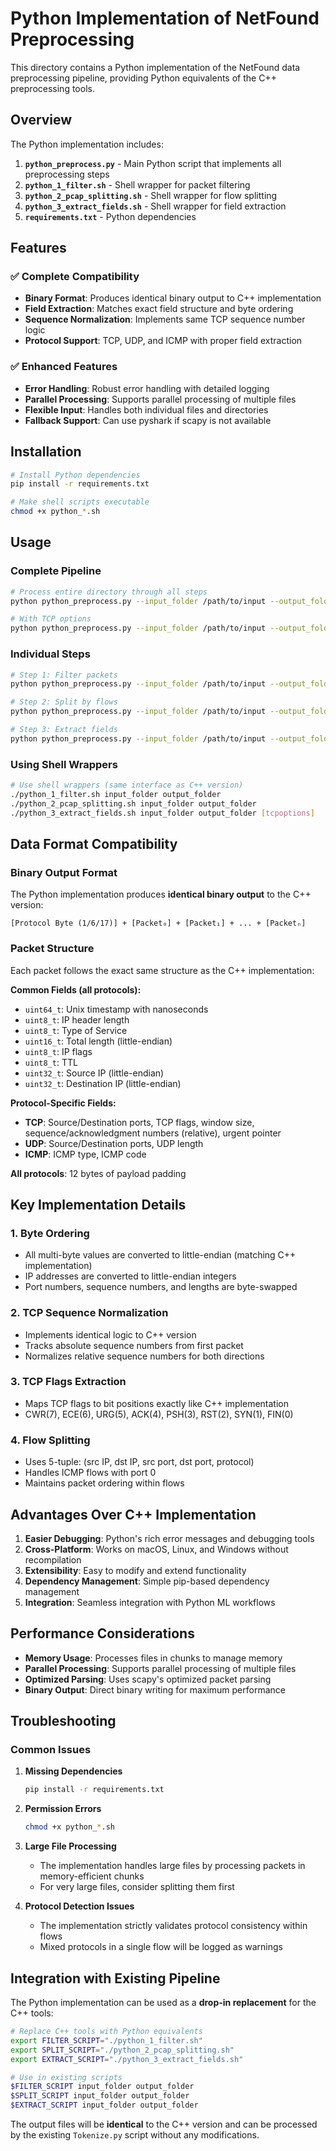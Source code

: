 # Python Implementation of NetFound Preprocessing

This directory contains a Python implementation of the NetFound data preprocessing pipeline, providing Python equivalents of the C++ preprocessing tools.

## Overview

The Python implementation includes:

1. **`python_preprocess.py`** - Main Python script that implements all preprocessing steps
2. **`python_1_filter.sh`** - Shell wrapper for packet filtering
3. **`python_2_pcap_splitting.sh`** - Shell wrapper for flow splitting  
4. **`python_3_extract_fields.sh`** - Shell wrapper for field extraction
5. **`requirements.txt`** - Python dependencies

## Features

### ✅ **Complete Compatibility**
- **Binary Format**: Produces identical binary output to C++ implementation
- **Field Extraction**: Matches exact field structure and byte ordering
- **Sequence Normalization**: Implements same TCP sequence number logic
- **Protocol Support**: TCP, UDP, and ICMP with proper field extraction

### ✅ **Enhanced Features**
- **Error Handling**: Robust error handling with detailed logging
- **Parallel Processing**: Supports parallel processing of multiple files
- **Flexible Input**: Handles both individual files and directories
- **Fallback Support**: Can use pyshark if scapy is not available

## Installation

```bash
# Install Python dependencies
pip install -r requirements.txt

# Make shell scripts executable
chmod +x python_*.sh
```

## Usage

### Complete Pipeline
```bash
# Process entire directory through all steps
python python_preprocess.py --input_folder /path/to/input --output_folder /path/to/output

# With TCP options
python python_preprocess.py --input_folder /path/to/input --output_folder /path/to/output --tcp_options
```

### Individual Steps
```bash
# Step 1: Filter packets
python python_preprocess.py --input_folder /path/to/input --output_folder /path/to/output --step filter

# Step 2: Split by flows  
python python_preprocess.py --input_folder /path/to/input --output_folder /path/to/output --step split

# Step 3: Extract fields
python python_preprocess.py --input_folder /path/to/input --output_folder /path/to/output --step extract
```

### Using Shell Wrappers
```bash
# Use shell wrappers (same interface as C++ version)
./python_1_filter.sh input_folder output_folder
./python_2_pcap_splitting.sh input_folder output_folder  
./python_3_extract_fields.sh input_folder output_folder [tcpoptions]
```

## Data Format Compatibility

### Binary Output Format
The Python implementation produces **identical binary output** to the C++ version:

```
[Protocol Byte (1/6/17)] + [Packet₀] + [Packet₁] + ... + [Packetₙ]
```

### Packet Structure
Each packet follows the exact same structure as the C++ implementation:

**Common Fields (all protocols):**
- `uint64_t`: Unix timestamp with nanoseconds
- `uint8_t`: IP header length
- `uint8_t`: Type of Service
- `uint16_t`: Total length (little-endian)
- `uint8_t`: IP flags
- `uint8_t`: TTL
- `uint32_t`: Source IP (little-endian)
- `uint32_t`: Destination IP (little-endian)

**Protocol-Specific Fields:**
- **TCP**: Source/Destination ports, TCP flags, window size, sequence/acknowledgment numbers (relative), urgent pointer
- **UDP**: Source/Destination ports, UDP length
- **ICMP**: ICMP type, ICMP code

**All protocols**: 12 bytes of payload padding

## Key Implementation Details

### 1. **Byte Ordering**
- All multi-byte values are converted to little-endian (matching C++ implementation)
- IP addresses are converted to little-endian integers
- Port numbers, sequence numbers, and lengths are byte-swapped

### 2. **TCP Sequence Normalization**
- Implements identical logic to C++ version
- Tracks absolute sequence numbers from first packet
- Normalizes relative sequence numbers for both directions

### 3. **TCP Flags Extraction**
- Maps TCP flags to bit positions exactly like C++ implementation
- CWR(7), ECE(6), URG(5), ACK(4), PSH(3), RST(2), SYN(1), FIN(0)

### 4. **Flow Splitting**
- Uses 5-tuple: (src IP, dst IP, src port, dst port, protocol)
- Handles ICMP flows with port 0
- Maintains packet ordering within flows

## Advantages Over C++ Implementation

1. **Easier Debugging**: Python's rich error messages and debugging tools
2. **Cross-Platform**: Works on macOS, Linux, and Windows without recompilation
3. **Extensibility**: Easy to modify and extend functionality
4. **Dependency Management**: Simple pip-based dependency management
5. **Integration**: Seamless integration with Python ML workflows

## Performance Considerations

- **Memory Usage**: Processes files in chunks to manage memory
- **Parallel Processing**: Supports parallel processing of multiple files
- **Optimized Parsing**: Uses scapy's optimized packet parsing
- **Binary Output**: Direct binary writing for maximum performance

## Troubleshooting

### Common Issues

1. **Missing Dependencies**
   ```bash
   pip install -r requirements.txt
   ```

2. **Permission Errors**
   ```bash
   chmod +x python_*.sh
   ```

3. **Large File Processing**
   - The implementation handles large files by processing packets in memory-efficient chunks
   - For very large files, consider splitting them first

4. **Protocol Detection Issues**
   - The implementation strictly validates protocol consistency within flows
   - Mixed protocols in a single flow will be logged as warnings

## Integration with Existing Pipeline

The Python implementation can be used as a **drop-in replacement** for the C++ tools:

```bash
# Replace C++ tools with Python equivalents
export FILTER_SCRIPT="./python_1_filter.sh"
export SPLIT_SCRIPT="./python_2_pcap_splitting.sh"  
export EXTRACT_SCRIPT="./python_3_extract_fields.sh"

# Use in existing scripts
$FILTER_SCRIPT input_folder output_folder
$SPLIT_SCRIPT input_folder output_folder
$EXTRACT_SCRIPT input_folder output_folder
```

The output files will be **identical** to the C++ version and can be processed by the existing `Tokenize.py` script without any modifications. 